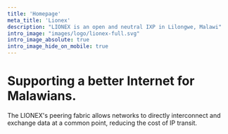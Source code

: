```yaml
---
title: 'Homepage'
meta_title: 'Lionex'
description: "LIONEX is an open and neutral IXP in Lilongwe, Malawi"
intro_image: "images/logo/lionex-full.svg"
intro_image_absolute: true
intro_image_hide_on_mobile: true
---
```


# Supporting a better Internet for Malawians.

The LIONEX's peering fabric allows networks to directly interconnect and exchange data at a common point, reducing the cost of IP transit. 
